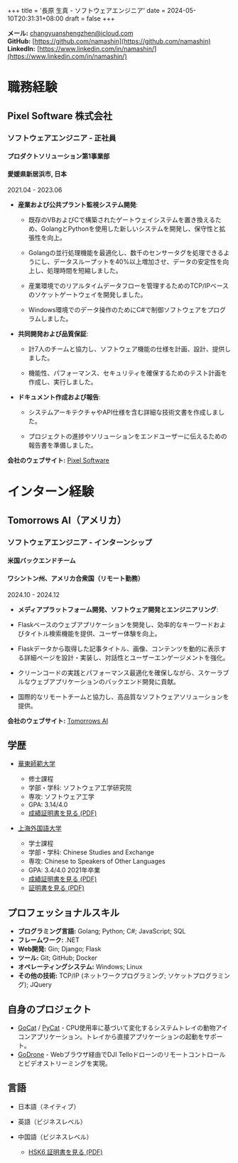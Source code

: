 +++
title = '長原 生真 - ソフトウェアエンジニア'
date = 2024-05-10T20:31:31+08:00
draft = false
+++

**メール:** [changyuanshengzhen@icloud.com](mailto:changyuanshengzhen@icloud.com)  
**GitHub:** [https://github.com/namashin](https://github.com/namashin)  
**LinkedIn:** [https://www.linkedin.com/in/namashin/](https://www.linkedin.com/in/namashin/)

# 職務経験

## Pixel Software 株式会社
### ソフトウェアエンジニア - 正社員
#### プロダクトソリューション第1事業部
#### 愛媛県新居浜市, 日本

2021.04 - 2023.06

- **産業および公共プラント監視システム開発**:
  - 既存のVBおよびCで構築されたゲートウェイシステムを置き換えるため、GolangとPythonを使用した新しいシステムを開発し、保守性と拡張性を向上。

  - Golangの並行処理機能を最適化し、数千のセンサータグを処理できるようにし、データスループットを40%以上増加させ、データの安定性を向上し、処理時間を短縮しました。

  - 産業環境でのリアルタイムデータフローを管理するためのTCP/IPベースのソケットゲートウェイを開発しました。

  - Windows環境でのデータ操作のためにC#で制御ソフトウェアをプログラムしました。

- **共同開発および品質保証**:
  - 計7人のチームと協力し、ソフトウェア機能の仕様を計画、設計、提供しました。
  
  - 機能性、パフォーマンス、セキュリティを確保するためのテスト計画を作成し、実行しました。

- **ドキュメント作成および報告**:
  - システムアーキテクチャやAPI仕様を含む詳細な技術文書を作成しました。
  
  - プロジェクトの進捗やソリューションをエンドユーザーに伝えるための報告書を準備しました。

**会社のウェブサイト:** [Pixel Software](https://www.pixelsoft.co.jp/pc/index.html)

# インターン経験

## Tomorrows AI（アメリカ）
### ソフトウェアエンジニア - インターンシップ
#### 米国バックエンドチーム
#### ワシントン州、アメリカ合衆国（リモート勤務）

2024.10 - 2024.12

- **メディアプラットフォーム開発、ソフトウェア開発とエンジニアリング**:
- Flaskベースのウェブアプリケーションを開発し、効率的なキーワードおよびタイトル検索機能を提供、ユーザー体験を向上。

- Flaskデータから取得した記事タイトル、画像、コンテンツを動的に表示する詳細ページを設計・実装し、対話性とユーザーエンゲージメントを強化。

- クリーンコードの実践とパフォーマンス最適化を確保しながら、スケーラブルなウェブアプリケーションのバックエンド開発に貢献。

- 国際的なリモートチームと協力し、高品質なソフトウェアソリューションを提供。

**会社のウェブサイト:** [Tomorrows AI](https://www.tomorrowsai.org/)

## 学歴

- [華東師範大学](https://www.ecnu.edu.cn/)
  - 修士課程
  - 学部・学科: ソフトウェア工学研究院
  - 専攻: ソフトウェア工学
  - GPA: 3.14/4.0
  - [成績証明書を見る (PDF)](/materials/transcript-master-en.pdf)

- [上海外国語大学](https://www.shisu.edu.cn/)
  - 学士課程
  - 学部・学科: Chinese Studies and Exchange
  - 専攻: Chinese to Speakers of Other Languages
  - GPA: 3.4/4.0 2021年卒業
  - [成績証明書を見る (PDF)](/materials/transcript-bachelor-en.pdf)
  - [証明書を見る (PDF)](/materials/certificate-bachelor.pdf)

## プロフェッショナルスキル

- **プログラミング言語:** Golang; Python; C#; JavaScript; SQL
- **フレームワーク:** .NET
- **Web開発:** Gin; Django; Flask
- **ツール:** Git; GitHub; Docker
- **オペレーティングシステム:** Windows; Linux
- **その他の技術:** TCP/IP (ネットワークプログラミング; ソケットプログラミング); JQuery

## 自身のプロジェクト

- [GoCat](https://github.com/namashin/GoCat) / [PyCat](https://github.com/namashin/PyCat) - CPU使用率に基づいて変化するシステムトレイの動物アイコンアプリケーション。トレイから直接アプリケーションの起動をサポート。
- [GoDrone](https://github.com/namashin/GoDrone) - Webブラウザ経由でDJI Telloドローンのリモートコントロールとビデオストリーミングを実現。

## 言語

- 日本語（ネイティブ）

- 英語（ビジネスレベル）

- 中国語（ビジネスレベル）
  - [HSK6 証明書を見る (PDF)](/materials/hsk6_certificate.pdf)
